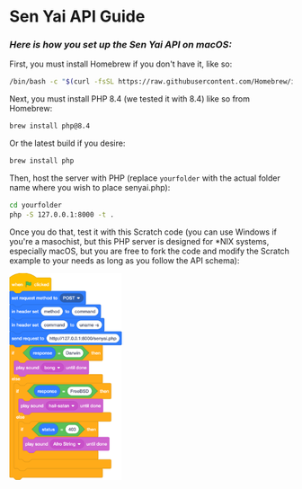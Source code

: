 # Sen Yai API Guide
### <i>Here is how you set up the Sen Yai API on macOS:</i>
First, you must install Homebrew if you don't have it, like so:
```bash
/bin/bash -c "$(curl -fsSL https://raw.githubusercontent.com/Homebrew/install/HEAD/install.sh)"
```
Next, you must install PHP 8.4 (we tested it with 8.4) like so from Homebrew:
```bash
brew install php@8.4
```
Or the latest build if you desire:
```bash
brew install php
```
Then, host the server with PHP (replace ```yourfolder``` with the actual folder name where you wish to place senyai.php):
```bash
cd yourfolder
php -S 127.0.0.1:8000 -t .
```
Once you do that, test it with this Scratch code (you can use Windows if you're a masochist, but this PHP server is designed for *NIX systems, especially macOS, but you are free to fork the code and modify the Scratch example to your needs as long as you follow the API schema):

<img src="https://raw.githubusercontent.com/PearComputer/Sen-Yai-API/main/senyai-api-test.png" width="200" />

